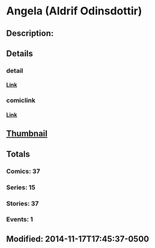 # Angela (Aldrif Odinsdottir)
## Description: 
## Details
### detail
#### [Link](http://marvel.com/comics/characters/1017574/angela_aldrif_odinsdottir?utm_campaign=apiRef&utm_source=225578a89fc76f3d20fbffda5d17a88d)
### comiclink
#### [Link](http://marvel.com/comics/characters/1017574/angela_aldrif_odinsdottir?utm_campaign=apiRef&utm_source=225578a89fc76f3d20fbffda5d17a88d)
## [Thumbnail](http://i.annihil.us/u/prod/marvel/i/mg/7/00/545a82f59dd73.jpg)
## Totals
### Comics: 37
### Series: 15
### Stories: 37
### Events: 1
## Modified: 2014-11-17T17:45:37-0500